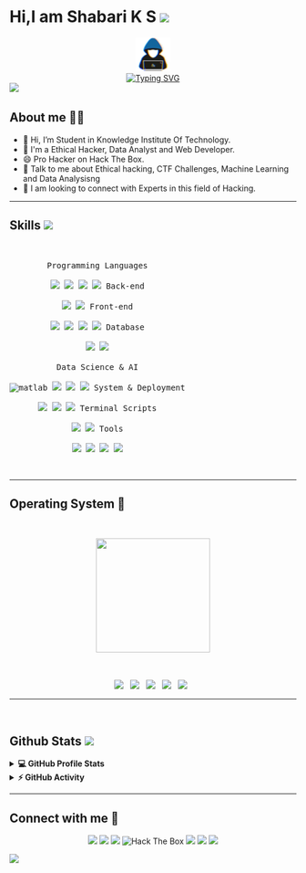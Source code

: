 <h1> Hi,I am Shabari K S <img src = "https://raw.githubusercontent.com/MartinHeinz/MartinHeinz/master/wave.gif" width = 30px> </h1>
<p align='center'>
</p>

<div align=center>
    <img src="about_me.gif" width=60><br>
    <a href="https://git.io/typing-svg"><img src="https://readme-typing-svg.demolab.com?font=VT323&size=35&duration=3500&pause=300&color=ff0000&center=true&vCenter=true&width=500&lines=Hey%2C+I'm+s0urc3c0d3;aka+Shabari;Welcome+to+my+profile!;Description+of+myself%3A;Ethical+Hacker;AI+enthusiast;Confident+and+ambitious;Thrill+seeker" alt="Typing SVG" /></a>
</div>

<img src="https://user-images.githubusercontent.com/73097560/115834477-dbab4500-a447-11eb-908a-139a6edaec5c.gif">


## **About me** 👨‍💻 


- 👋 Hi, I’m Student in Knowledge Institute Of Technology.
- 💼 I'm a Ethical Hacker, Data Analyst and Web Developer.
- :smile: Pro Hacker on Hack The Box.
- 💬 Talk to me about Ethical hacking, CTF Challenges, Machine Learning and Data Analysisng 
- 👯 I am looking to connect with Experts in this field of Hacking.

<hr>

<h2> Skills <img src = "https://img.icons8.com/?size=512&id=N5H8YRvduAGy&format=png" width = 32px> </h2>
<br>
<div>
  <p style="display: inline-block;" align="center">
    <kbd>
      <kbd>Programming Languages</kbd>
      <br>
      <br>
      <img width="30px" src="https://cdn.jsdelivr.net/gh/devicons/devicon/icons/python/python-original.svg" /> 
      <img width="30px" src="https://cdn.jsdelivr.net/gh/devicons/devicon/icons/java/java-plain.svg" /> 
      <img width="30px" src="https://img.icons8.com/?size=512&id=40670&format=png" />
      <img width="30px" src="https://cdn.jsdelivr.net/gh/devicons/devicon/icons/javascript/javascript-original.svg" /> 
    </kbd>
    <kbd>
      <kbd>Back-end</kbd>
      <br>
      <br>
      <img width="30px" src="https://img.icons8.com/?size=512&id=hCWb1IvpcBZ0&format=png" />
      <img width="30px" src="https://cdn.jsdelivr.net/gh/devicons/devicon/icons/nodejs/nodejs-original.svg" />
    </kbd>
    <kbd>
      <kbd>Front-end</kbd>
      <br>
      <br>
      <img width="30px" src="https://cdn.jsdelivr.net/gh/devicons/devicon/icons/html5/html5-original.svg" /> 
      <img width="30px" src="https://cdn.jsdelivr.net/gh/devicons/devicon/icons/css3/css3-plain-wordmark.svg" /> 
      <img width="30px" src="https://cdn.jsdelivr.net/gh/devicons/devicon/icons/bootstrap/bootstrap-plain.svg" /> 
      <img width="30px" src="https://cdn.jsdelivr.net/gh/devicons/devicon/icons/react/react-original.svg" />
    </kbd>
    <kbd>
      <kbd>Database</kbd>
      <br>
      <br>
      <img width="30px" src="https://cdn.jsdelivr.net/gh/devicons/devicon/icons/mysql/mysql-plain.svg" />
      <img width="30px" src="https://cdn.jsdelivr.net/gh/devicons/devicon/icons/postgresql/postgresql-original.svg" />
    </kbd>
    <br>
    <br>
    <kbd>
      <kbd>Data Science & AI</kbd>
      <br>
      <br>
      <img title="matlab" width="30px" src="https://cdn.jsdelivr.net/gh/devicons/devicon/icons/matlab/matlab-original.svg" />
      <img width="30px" src="https://cdn.jsdelivr.net/gh/devicons/devicon/icons/tensorflow/tensorflow-original.svg" />
      <img width="30px" src="https://cdn.jsdelivr.net/gh/devicons/devicon/icons/numpy/numpy-original.svg" />
      <img width="30px" src="https://cdn.jsdelivr.net/gh/devicons/devicon/icons/pandas/pandas-original.svg" />
    </kbd>
    <kbd>
      <kbd>System  & Deployment</kbd>
      <br>
      <br>
      <img width="30px" src="https://cdn.jsdelivr.net/gh/devicons/devicon/icons/git/git-plain.svg" />
      <img width="30px" src="https://images.g2crowd.com/uploads/product/image/large_detail/large_detail_477db83f729d63210139ec7cd29c1351/render-render.png" />
      <img width="30px" src="https://th.bing.com/th?id=ODLS.00158dc5-0efb-4f0b-95b5-203d46dd3b23&w=32&h=32&qlt=92&pcl=fffffa&o=6&pid=1.2" /> 
    </kbd>
    <kbd>
      <kbd>Terminal Scripts</kbd>
      <br>
      <br>
      <img width="30px" src="https://cdn.jsdelivr.net/gh/devicons/devicon/icons/bash/bash-original.svg" />
      <img width="30px" src="https://img.icons8.com/?size=512&id=l8BrXq94xzJ9&format=png" />
    </kbd>
    <kbd>
      <kbd>Tools</kbd>
      <br>
      <br>
      <img width="30px" src="https://cdn.jsdelivr.net/gh/devicons/devicon/icons/vscode/vscode-original.svg" />
      <img width="30px" src="https://upload.wikimedia.org/wikipedia/en/d/d2/Sublime_Text_3_logo.png" />
      <img width="30px" src="https://cdn.jsdelivr.net/gh/devicons/devicon/icons/jupyter/jupyter-original.svg" />
      <img width="30px" src="https://cdn.jsdelivr.net/gh/devicons/devicon/icons/pycharm/pycharm-original.svg" />
    </kbd>
  </p>
</div>
<br>
<hr>

<h2> Operating System 🐧 </h2>
<br>
<p align='center'>
<img src="https://media.giphy.com/media/WFZvB7VIXBgiz3oDXE/giphy.gif" width="200" height="200" frameBorder="0" class="giphy-embed" allowFullScreen></img></p>
<br>
<p align='center'>
<img src="https://img.shields.io/badge/Debian-D70A53?style=for-the-badge&logo=debian&logoColor=white">&nbsp;&nbsp;
<img src="https://img.shields.io/badge/Kali_Linux-557C94?style=for-the-badge&logo=kali-linux&logoColor=white">&nbsp;&nbsp;
<img src="https://img.shields.io/badge/Tails%20-56347C?&style=for-the-badge&logo=tails&logoColor=white">&nbsp;&nbsp;
<img src="https://img.shields.io/badge/Ubuntu-E95420?style=for-the-badge&logo=ubuntu&logoColor=white">&nbsp;&nbsp;
<img src="https://img.shields.io/badge/Windows-0078D6?style=for-the-badge&logo=windows&logoColor=white">&nbsp;&nbsp;
</p>
<hr>
<br>
	
<h2> Github Stats <img src = "https://i.pinimg.com/originals/65/c4/f4/65c4f452571be1261e9c623f7da488ac.gif" width = 35px> </h2>

<details> 
  <summary><b>💻 GitHub Profile Stats</b></summary>
	
![](https://github-readme-stats.vercel.app/api?username=Shabari-K-S&theme=graywhite&hide_border=false&include_all_commits=false&count_private=false)
![](https://github-readme-streak-stats.herokuapp.com/?user=Shabari-K-S&theme=graywhite&hide_border=false)
![](https://github-readme-stats.vercel.app/api/top-langs/?username=Shabari-K-S&theme=graywhite&hide_border=false&include_all_commits=false&count_private=false&layout=compact)
</details>


<details>
  <summary><b>⚡ GitHub Activity</b></summary>
  <img src="snake.svg" />

</details>

<hr>

## Connect with me  🤝

<p align="center">
	<a href="https://shabari-k-s.github.io/s0urc3c0d3_website/" target="_blank"><img src="https://img.icons8.com/?size=512&id=115635&format=png" width="50px" /></a>
	<a href="https://linkedin.com/in/shabari-k-s-56421822a" target="_blank"><img src="https://img.icons8.com/?size=512&id=60ZV_wYC0BM2&format=png" width="50px" /></a>
        <a href="https://github.com/Shabari-K-S" target="_blank"><img src="https://img.icons8.com/?size=512&id=iEBcQcM9rnZ9&format=png" width="60px" /></a>
        <a herf="https://app.hackthebox.com/profile/1104708" target="_blank"><img src="http://www.hackthebox.eu/badge/image/1104708" alt="Hack The Box"></a>
	<a href="https://twitter.com/shabari0910" target="_blank"><img src="https://img.icons8.com/?size=512&id=6BmXkftCQhH8&format=png" width="50px" /></a>
        <a href="https://www.instagram.com/_.sourcecode._/" target="_blank"><img src="https://img.icons8.com/?size=512&id=YtpeVQhQ8USm&format=png" width="60px" /></a>
        <a href="https://www.youtube.com/channel/UCJWp7G3LM2-b2tFMT-eyrAA" target="_blank"><img src="https://img.icons8.com/?size=512&id=XnsQJWiCOaJw&format=png" width="60px" /></a>
	
</p>


<img src="https://user-images.githubusercontent.com/73097560/115834477-dbab4500-a447-11eb-908a-139a6edaec5c.gif">

